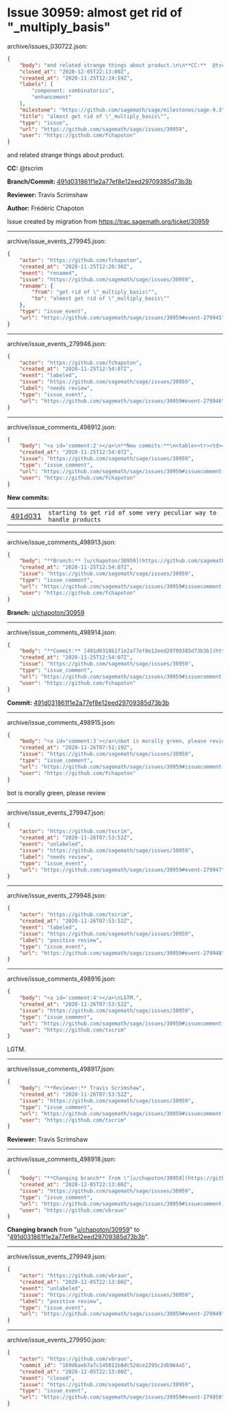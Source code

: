 # Issue 30959: almost get rid of "_multiply_basis"

archive/issues_030722.json:
```json
{
    "body": "and related strange things about product.\n\n**CC:**  @tscrim\n\n**Branch/Commit:** [491d031861f1e2a77ef8e12eed29709385d73b3b](https://github.com/sagemath/sagetrac-mirror/commit/491d031861f1e2a77ef8e12eed29709385d73b3b)\n\n**Reviewer:** Travis Scrimshaw\n\n**Author:** Fr\u00e9d\u00e9ric Chapoton\n\nIssue created by migration from https://trac.sagemath.org/ticket/30959\n\n",
    "closed_at": "2020-12-05T22:13:00Z",
    "created_at": "2020-11-25T12:24:59Z",
    "labels": [
        "component: combinatorics",
        "enhancement"
    ],
    "milestone": "https://github.com/sagemath/sage/milestones/sage-9.3",
    "title": "almost get rid of \"_multiply_basis\"",
    "type": "issue",
    "url": "https://github.com/sagemath/sage/issues/30959",
    "user": "https://github.com/fchapoton"
}
```
and related strange things about product.

**CC:**  @tscrim

**Branch/Commit:** [491d031861f1e2a77ef8e12eed29709385d73b3b](https://github.com/sagemath/sagetrac-mirror/commit/491d031861f1e2a77ef8e12eed29709385d73b3b)

**Reviewer:** Travis Scrimshaw

**Author:** Frédéric Chapoton

Issue created by migration from https://trac.sagemath.org/ticket/30959





---

archive/issue_events_279945.json:
```json
{
    "actor": "https://github.com/fchapoton",
    "created_at": "2020-11-25T12:26:30Z",
    "event": "renamed",
    "issue": "https://github.com/sagemath/sage/issues/30959",
    "rename": {
        "from": "get rid of \"_multiply_basis\"",
        "to": "almost get rid of \"_multiply_basis\""
    },
    "type": "issue_event",
    "url": "https://github.com/sagemath/sage/issues/30959#event-279945"
}
```



---

archive/issue_events_279946.json:
```json
{
    "actor": "https://github.com/fchapoton",
    "created_at": "2020-11-25T12:54:07Z",
    "event": "labeled",
    "issue": "https://github.com/sagemath/sage/issues/30959",
    "label": "needs review",
    "type": "issue_event",
    "url": "https://github.com/sagemath/sage/issues/30959#event-279946"
}
```



---

archive/issue_comments_498912.json:
```json
{
    "body": "<a id='comment:2'></a>\n**New commits:**\n<table><tr><td><a href=\"https://github.com/sagemath/sagetrac-mirror/commit/491d031861f1e2a77ef8e12eed29709385d73b3b\">491d031</a></td><td><code>starting to get rid of some very peculiar way to handle products</code></td></tr></table>\n",
    "created_at": "2020-11-25T12:54:07Z",
    "issue": "https://github.com/sagemath/sage/issues/30959",
    "type": "issue_comment",
    "url": "https://github.com/sagemath/sage/issues/30959#issuecomment-498912",
    "user": "https://github.com/fchapoton"
}
```

<a id='comment:2'></a>
**New commits:**
<table><tr><td><a href="https://github.com/sagemath/sagetrac-mirror/commit/491d031861f1e2a77ef8e12eed29709385d73b3b">491d031</a></td><td><code>starting to get rid of some very peculiar way to handle products</code></td></tr></table>




---

archive/issue_comments_498913.json:
```json
{
    "body": "**Branch:** [u/chapoton/30959](https://github.com/sagemath/sagetrac-mirror/tree/u/chapoton/30959)",
    "created_at": "2020-11-25T12:54:07Z",
    "issue": "https://github.com/sagemath/sage/issues/30959",
    "type": "issue_comment",
    "url": "https://github.com/sagemath/sage/issues/30959#issuecomment-498913",
    "user": "https://github.com/fchapoton"
}
```

**Branch:** [u/chapoton/30959](https://github.com/sagemath/sagetrac-mirror/tree/u/chapoton/30959)



---

archive/issue_comments_498914.json:
```json
{
    "body": "**Commit:** [491d031861f1e2a77ef8e12eed29709385d73b3b](https://github.com/sagemath/sagetrac-mirror/commit/491d031861f1e2a77ef8e12eed29709385d73b3b)",
    "created_at": "2020-11-25T12:54:07Z",
    "issue": "https://github.com/sagemath/sage/issues/30959",
    "type": "issue_comment",
    "url": "https://github.com/sagemath/sage/issues/30959#issuecomment-498914",
    "user": "https://github.com/fchapoton"
}
```

**Commit:** [491d031861f1e2a77ef8e12eed29709385d73b3b](https://github.com/sagemath/sagetrac-mirror/commit/491d031861f1e2a77ef8e12eed29709385d73b3b)



---

archive/issue_comments_498915.json:
```json
{
    "body": "<a id='comment:3'></a>\nbot is morally green, please review",
    "created_at": "2020-11-26T07:51:19Z",
    "issue": "https://github.com/sagemath/sage/issues/30959",
    "type": "issue_comment",
    "url": "https://github.com/sagemath/sage/issues/30959#issuecomment-498915",
    "user": "https://github.com/fchapoton"
}
```

<a id='comment:3'></a>
bot is morally green, please review



---

archive/issue_events_279947.json:
```json
{
    "actor": "https://github.com/tscrim",
    "created_at": "2020-11-26T07:53:52Z",
    "event": "unlabeled",
    "issue": "https://github.com/sagemath/sage/issues/30959",
    "label": "needs review",
    "type": "issue_event",
    "url": "https://github.com/sagemath/sage/issues/30959#event-279947"
}
```



---

archive/issue_events_279948.json:
```json
{
    "actor": "https://github.com/tscrim",
    "created_at": "2020-11-26T07:53:52Z",
    "event": "labeled",
    "issue": "https://github.com/sagemath/sage/issues/30959",
    "label": "positive review",
    "type": "issue_event",
    "url": "https://github.com/sagemath/sage/issues/30959#event-279948"
}
```



---

archive/issue_comments_498916.json:
```json
{
    "body": "<a id='comment:4'></a>\nLGTM.",
    "created_at": "2020-11-26T07:53:52Z",
    "issue": "https://github.com/sagemath/sage/issues/30959",
    "type": "issue_comment",
    "url": "https://github.com/sagemath/sage/issues/30959#issuecomment-498916",
    "user": "https://github.com/tscrim"
}
```

<a id='comment:4'></a>
LGTM.



---

archive/issue_comments_498917.json:
```json
{
    "body": "**Reviewer:** Travis Scrimshaw",
    "created_at": "2020-11-26T07:53:52Z",
    "issue": "https://github.com/sagemath/sage/issues/30959",
    "type": "issue_comment",
    "url": "https://github.com/sagemath/sage/issues/30959#issuecomment-498917",
    "user": "https://github.com/tscrim"
}
```

**Reviewer:** Travis Scrimshaw



---

archive/issue_comments_498918.json:
```json
{
    "body": "**Changing branch** from \"[u/chapoton/30959](https://github.com/sagemath/sagetrac-mirror/tree/u/chapoton/30959)\" to \"[491d031861f1e2a77ef8e12eed29709385d73b3b](https://github.com/sagemath/sagetrac-mirror/commit/491d031861f1e2a77ef8e12eed29709385d73b3b)\".",
    "created_at": "2020-12-05T22:13:00Z",
    "issue": "https://github.com/sagemath/sage/issues/30959",
    "type": "issue_comment",
    "url": "https://github.com/sagemath/sage/issues/30959#issuecomment-498918",
    "user": "https://github.com/vbraun"
}
```

**Changing branch** from "[u/chapoton/30959](https://github.com/sagemath/sagetrac-mirror/tree/u/chapoton/30959)" to "[491d031861f1e2a77ef8e12eed29709385d73b3b](https://github.com/sagemath/sagetrac-mirror/commit/491d031861f1e2a77ef8e12eed29709385d73b3b)".



---

archive/issue_events_279949.json:
```json
{
    "actor": "https://github.com/vbraun",
    "created_at": "2020-12-05T22:13:00Z",
    "event": "unlabeled",
    "issue": "https://github.com/sagemath/sage/issues/30959",
    "label": "positive review",
    "type": "issue_event",
    "url": "https://github.com/sagemath/sage/issues/30959#event-279949"
}
```



---

archive/issue_events_279950.json:
```json
{
    "actor": "https://github.com/vbraun",
    "commit_id": "169d6aeb7a7c145011b8dc52dce2295c2db964a5",
    "created_at": "2020-12-05T22:13:00Z",
    "event": "closed",
    "issue": "https://github.com/sagemath/sage/issues/30959",
    "type": "issue_event",
    "url": "https://github.com/sagemath/sage/issues/30959#event-279950"
}
```
